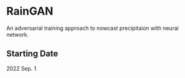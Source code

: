 # RainGAN
An adversarial training approach to nowcast precipitaion with neural network.

## Starting Date
2022 Sep. 1

